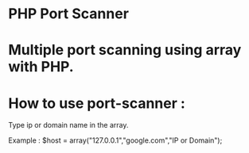# PHP Port Scanner
# Multiple port scanning using array with PHP.

# How to use port-scanner : 
Type ip or domain name in the array.

Example : 
    $host = array("127.0.0.1","google.com","IP or Domain");
